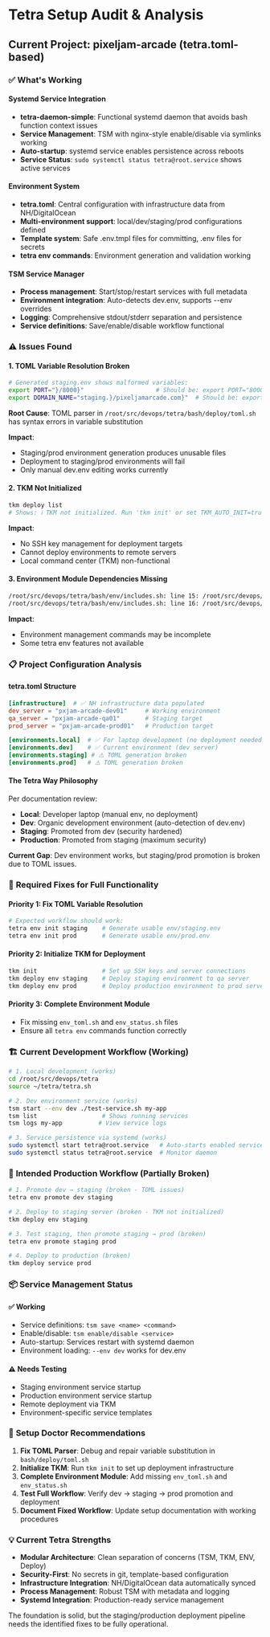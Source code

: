 # Tetra Setup Audit & Analysis

## Current Project: pixeljam-arcade (tetra.toml-based)

### ✅ **What's Working**

#### Systemd Service Integration
- **tetra-daemon-simple**: Functional systemd daemon that avoids bash function context issues
- **Service Management**: TSM with nginx-style enable/disable via symlinks working
- **Auto-startup**: systemd service enables persistence across reboots
- **Service Status**: `sudo systemctl status tetra@root.service` shows active services

#### Environment System
- **tetra.toml**: Central configuration with infrastructure data from NH/DigitalOcean
- **Multi-environment support**: local/dev/staging/prod configurations defined
- **Template system**: Safe .env.tmpl files for committing, .env files for secrets
- **tetra env commands**: Environment generation and validation working

#### TSM Service Manager
- **Process management**: Start/stop/restart services with full metadata
- **Environment integration**: Auto-detects dev.env, supports --env overrides
- **Logging**: Comprehensive stdout/stderr separation and persistence
- **Service definitions**: Save/enable/disable workflow functional

### ⚠️ **Issues Found**

#### 1. **TOML Variable Resolution Broken**
```bash
# Generated staging.env shows malformed variables:
export PORT="}/8000}"                    # Should be: export PORT="8000"
export DOMAIN_NAME="staging.}/pixeljamarcade.com}"  # Should be: export DOMAIN_NAME="staging.pixeljamarcade.com"
```

**Root Cause**: TOML parser in `/root/src/devops/tetra/bash/deploy/toml.sh` has syntax errors in variable substitution

**Impact**:
- Staging/prod environment generation produces unusable files
- Deployment to staging/prod environments will fail
- Only manual dev.env editing works currently

#### 2. **TKM Not Initialized**
```bash
tkm deploy list
# Shows: ℹ️ TKM not initialized. Run 'tkm init' or set TKM_AUTO_INIT=true
```

**Impact**:
- No SSH key management for deployment targets
- Cannot deploy environments to remote servers
- Local command center (TKM) non-functional

#### 3. **Environment Module Dependencies Missing**
```bash
/root/src/devops/tetra/bash/env/includes.sh: line 15: /root/src/devops/tetra/bash/env/env_toml.sh: No such file or directory
/root/src/devops/tetra/bash/env/includes.sh: line 16: /root/src/devops/tetra/bash/env/env_status.sh: No such file or directory
```

**Impact**:
- Environment management commands may be incomplete
- Some tetra env features not available

### 📋 **Project Configuration Analysis**

#### tetra.toml Structure
```toml
[infrastructure]  # ✅ NH infrastructure data populated
dev_server = "pxjam-arcade-dev01"     # Working environment
qa_server = "pxjam-arcade-qa01"       # Staging target
prod_server = "pxjam-arcade-prod01"   # Production target

[environments.local]  # ✅ For laptop development (no deployment needed)
[environments.dev]    # ✅ Current environment (dev server)
[environments.staging] # ⚠️ TOML generation broken
[environments.prod]   # ⚠️ TOML generation broken
```

#### The Tetra Way Philosophy
Per documentation review:
- **Local**: Developer laptop (manual env, no deployment)
- **Dev**: Organic development environment (auto-detection of dev.env)
- **Staging**: Promoted from dev (security hardened)
- **Production**: Promoted from staging (maximum security)

**Current Gap**: Dev environment works, but staging/prod promotion is broken due to TOML issues.

### 🎯 **Required Fixes for Full Functionality**

#### Priority 1: Fix TOML Variable Resolution
```bash
# Expected workflow should work:
tetra env init staging    # Generate usable env/staging.env
tetra env init prod       # Generate usable env/prod.env
```

#### Priority 2: Initialize TKM for Deployment
```bash
tkm init                  # Set up SSH keys and server connections
tkm deploy env staging    # Deploy staging environment to qa server
tkm deploy env prod       # Deploy production environment to prod server
```

#### Priority 3: Complete Environment Module
- Fix missing `env_toml.sh` and `env_status.sh` files
- Ensure all `tetra env` commands function correctly

### 🏗️ **Current Development Workflow (Working)**

```bash
# 1. Local development (works)
cd /root/src/devops/tetra
source ~/tetra/tetra.sh

# 2. Dev environment service (works)
tsm start --env dev ./test-service.sh my-app
tsm list                  # Shows running services
tsm logs my-app          # View service logs

# 3. Service persistence via systemd (works)
sudo systemctl start tetra@root.service   # Auto-starts enabled services
sudo systemctl status tetra@root.service  # Monitor daemon
```

### 🚀 **Intended Production Workflow (Partially Broken)**

```bash
# 1. Promote dev → staging (broken - TOML issues)
tetra env promote dev staging

# 2. Deploy to staging server (broken - TKM not initialized)
tkm deploy env staging

# 3. Test staging, then promote staging → prod (broken)
tetra env promote staging prod

# 4. Deploy to production (broken)
tkm deploy service prod
```

### 📦 **Service Management Status**

#### ✅ Working
- Service definitions: `tsm save <name> <command>`
- Enable/disable: `tsm enable/disable <service>`
- Auto-startup: Services restart with systemd daemon
- Environment loading: `--env dev` works for dev.env

#### ⚠️ Needs Testing
- Staging environment service startup
- Production environment service startup
- Remote deployment via TKM
- Environment-specific service templates

### 🔧 **Setup Doctor Recommendations**

1. **Fix TOML Parser**: Debug and repair variable substitution in `bash/deploy/toml.sh`
2. **Initialize TKM**: Run `tkm init` to set up deployment infrastructure
3. **Complete Environment Module**: Add missing `env_toml.sh` and `env_status.sh`
4. **Test Full Workflow**: Verify dev → staging → prod promotion and deployment
5. **Document Fixed Workflow**: Update setup documentation with working procedures

### 💡 **Current Tetra Strengths**

- **Modular Architecture**: Clean separation of concerns (TSM, TKM, ENV, Deploy)
- **Security-First**: No secrets in git, template-based configuration
- **Infrastructure Integration**: NH/DigitalOcean data automatically synced
- **Process Management**: Robust TSM with metadata and logging
- **Systemd Integration**: Production-ready service management

The foundation is solid, but the staging/production deployment pipeline needs the identified fixes to be fully operational.